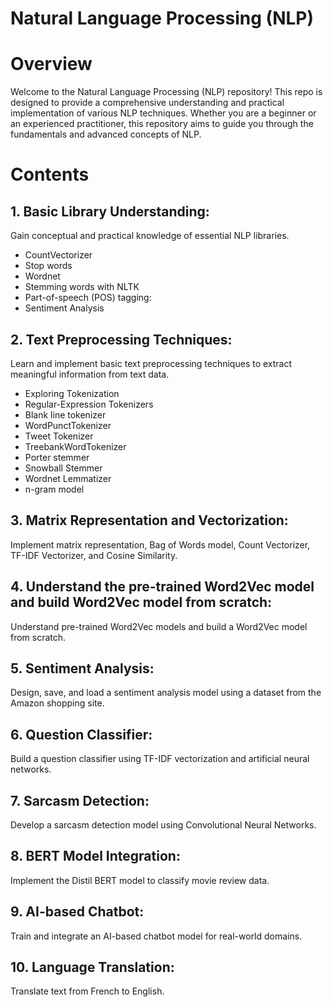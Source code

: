 # Natural Language Processing (NLP) 

# Overview

Welcome to the Natural Language Processing (NLP) repository! This repo is designed to provide a comprehensive understanding and practical implementation of various NLP techniques. Whether you are a beginner or an experienced practitioner, this repository aims to guide you through the fundamentals and advanced concepts of NLP.

# Contents

## 1. Basic Library Understanding:

Gain conceptual and practical knowledge of essential NLP libraries.

- CountVectorizer
- Stop words
- Wordnet
- Stemming words with NLTK
- Part-of-speech (POS) tagging:
- Sentiment Analysis

## 2. Text Preprocessing Techniques:

Learn and implement basic text preprocessing techniques to extract meaningful information from text data.

- Exploring Tokenization
- Regular-Expression Tokenizers
- Blank line tokenizer
- WordPunctTokenizer
- Tweet Tokenizer
- TreebankWordTokenizer
- Porter stemmer
- Snowball Stemmer
- Wordnet Lemmatizer
-  n-gram model

## 3. Matrix Representation and Vectorization:

Implement matrix representation, Bag of Words model, Count Vectorizer, TF-IDF Vectorizer, and Cosine Similarity.

## 4. Understand the pre-trained Word2Vec model and build Word2Vec model from scratch:

Understand pre-trained Word2Vec models and build a Word2Vec model from scratch.

## 5. Sentiment Analysis:

Design, save, and load a sentiment analysis model using a dataset from the Amazon shopping site.

## 6. Question Classifier:

Build a question classifier using TF-IDF vectorization and artificial neural networks.

## 7. Sarcasm Detection:

Develop a sarcasm detection model using Convolutional Neural Networks.

## 8. BERT Model Integration:

Implement the Distil BERT model to classify movie review data.

## 9. AI-based Chatbot:

Train and integrate an AI-based chatbot model for real-world domains.

## 10. Language Translation:

Translate text from French to English.
